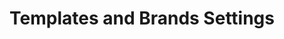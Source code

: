 ---
title: Templates and Brands Settings 
sidebar_position: 6
description: Template and Brands Settings
tags:
  - Settings
  - Templates
  - Brands
---